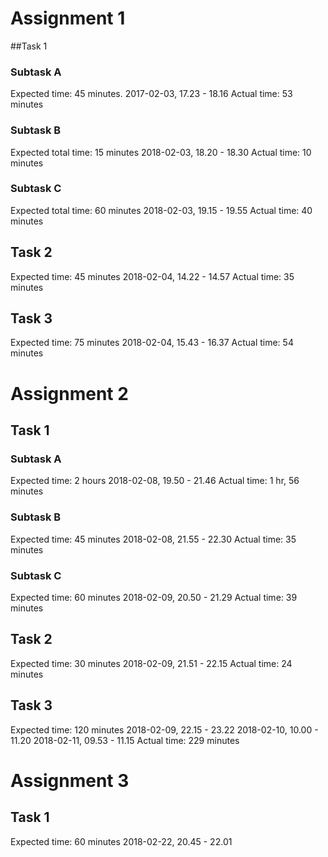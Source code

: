 # Assignment 1

##Task 1
### Subtask A
Expected  time: 45 minutes. 
2017-02-03, 17.23 - 18.16
Actual time: 53 minutes

### Subtask B
Expected total time: 15 minutes
2018-02-03, 18.20 - 18.30
Actual time: 10 minutes


### Subtask C
Expected total time: 60 minutes
2018-02-03, 19.15 - 19.55
Actual time: 40 minutes

## Task 2
Expected time: 45 minutes
2018-02-04, 14.22 - 14.57
Actual time: 35 minutes


## Task 3
Expected time: 75 minutes
2018-02-04, 15.43 - 16.37
Actual time: 54 minutes

# Assignment 2

## Task 1

### Subtask A
Expected time: 2 hours
2018-02-08, 19.50 - 21.46
Actual time: 1 hr, 56 minutes

### Subtask B
Expected time: 45 minutes
2018-02-08, 21.55 - 22.30
Actual time: 35 minutes

### Subtask C
Expected time: 60 minutes
2018-02-09, 20.50 - 21.29
Actual time: 39 minutes

## Task 2
Expected time: 30 minutes
2018-02-09, 21.51 - 22.15
Actual time: 24 minutes

## Task 3
Expected time: 120 minutes
2018-02-09, 22.15 - 23.22
2018-02-10, 10.00 - 11.20
2018-02-11, 09.53 - 11.15
Actual time: 229 minutes

# Assignment 3

## Task 1
Expected time: 60 minutes
2018-02-22, 20.45 - 22.01